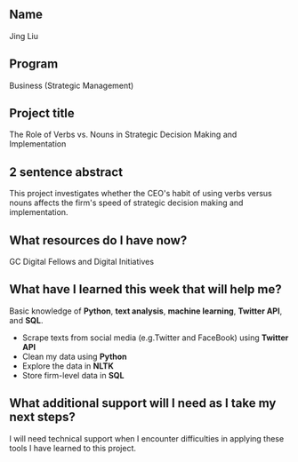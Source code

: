 ## **Name**
Jing Liu

## **Program**
Business (Strategic Management)

## **Project title**
The Role of Verbs vs. Nouns in Strategic Decision Making and Implementation

## **2 sentence abstract**
This project investigates whether the CEO's habit of using verbs versus nouns affects the firm's speed of strategic decision making and implementation.

## **What resources do I have now?**
GC Digital Fellows and Digital Initiatives

## **What have I learned this week that will help me?**
Basic knowledge of **Python**, **text analysis**, **machine learning**, **Twitter API**, and **SQL**.  
  * Scrape texts from social media (e.g.Twitter and FaceBook) using **Twitter API**
  * Clean my data using **Python**
  * Explore the data in **NLTK**
  * Store firm-level data in **SQL**

## **What additional support will I need as I take my next steps?**
I will need technical support when I encounter difficulties in applying these tools I have learned to this project.


